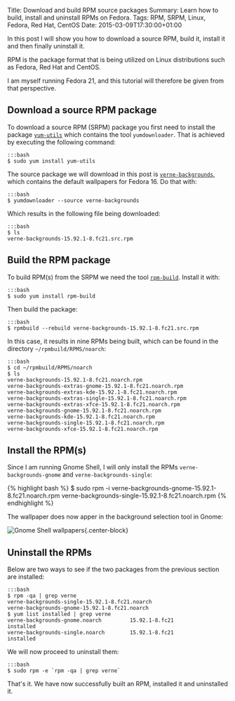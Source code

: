 Title: Download and build RPM source packages
Summary: Learn how to build, install and uninstall RPMs on Fedora.
Tags: RPM, SRPM, Linux, Fedora, Red Hat, CentOS
Date: 2015-03-09T17:30:00+01:00

In this post I will show you how to download a source RPM, build it, install it
and then finally uninstall it.

RPM is the package format that is being utilized on Linux distributions such as
Fedora, Red Hat and CentOS.

I am myself running Fedora 21, and this tutorial will therefore be given from
that perspective.

## Download a source RPM package

To download a source RPM (SRPM) package you first need to install the package
[`yum-utils`](http://linux.die.net/man/1/yum-utils) which contains the tool
`yumdownloader`. That is achieved by executing the following command:

    :::bash
    $ sudo yum install yum-utils

The source package we will download in this post is
[`verne-backgrounds`](https://apps.fedoraproject.org/packages/verne-backgrounds/overview/),
which contains the default wallpapers for Fedora 16. Do that with:

    :::bash
    $ yumdownloader --source verne-backgrounds

Which results in the following file being downloaded:

    :::bash
    $ ls
    verne-backgrounds-15.92.1-8.fc21.src.rpm

## Build the RPM package

To build RPM(s) from the SRPM we need the tool
[`rpm-build`](http://www.rpm.org/max-rpm-snapshot/rpmbuild.8.html). Install it
with:

    :::bash
    $ sudo yum install rpm-build

Then build the package:

    :::bash
    $ rpmbuild --rebuild verne-backgrounds-15.92.1-8.fc21.src.rpm

In this case, it results in nine RPMs being built, which can be found in the
directory `~/rpmbuild/RPMS/noarch`:

    :::bash
    $ cd ~/rpmbuild/RPMS/noarch
    $ ls
    verne-backgrounds-15.92.1-8.fc21.noarch.rpm
    verne-backgrounds-extras-gnome-15.92.1-8.fc21.noarch.rpm
    verne-backgrounds-extras-kde-15.92.1-8.fc21.noarch.rpm
    verne-backgrounds-extras-single-15.92.1-8.fc21.noarch.rpm
    verne-backgrounds-extras-xfce-15.92.1-8.fc21.noarch.rpm
    verne-backgrounds-gnome-15.92.1-8.fc21.noarch.rpm
    verne-backgrounds-kde-15.92.1-8.fc21.noarch.rpm
    verne-backgrounds-single-15.92.1-8.fc21.noarch.rpm
    verne-backgrounds-xfce-15.92.1-8.fc21.noarch.rpm

## Install the RPM(s)

Since I am running Gnome Shell, I will only install the RPMs
`verne-backgrounds-gnome` and `verne-backgrounds-single`:

{% highlight bash %}
$ sudo rpm -i verne-backgrounds-gnome-15.92.1-8.fc21.noarch.rpm verne-backgrounds-single-15.92.1-8.fc21.noarch.rpm
{% endhighlight %}

The wallpaper does now apper in the background selection tool in Gnome:

![Gnome Shell wallpapers]({filename}/images/rpm/img1.jpg){.center-block}

## Uninstall the RPMs

Below are two ways to see if the two packages from the previous section are
installed:

    :::bash
    $ rpm -qa | grep verne
    verne-backgrounds-single-15.92.1-8.fc21.noarch
    verne-backgrounds-gnome-15.92.1-8.fc21.noarch
    $ yum list installed | grep verne
    verne-backgrounds-gnome.noarch         15.92.1-8.fc21                  installed
    verne-backgrounds-single.noarch        15.92.1-8.fc21                  installed

We will now proceed to uninstall them:

    :::bash
    $ sudo rpm -e `rpm -qa | grep verne`

That's it. We have now successfully built an RPM, installed it and uninstalled
it.
